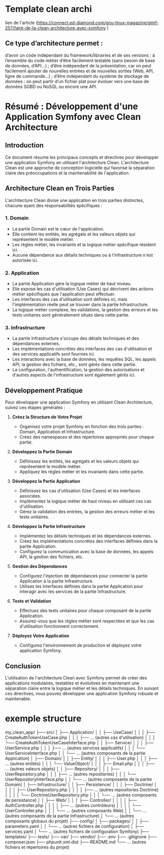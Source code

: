 # Template clean archi 
lien de l'article (https://connect.ed-diamond.com/gnu-linux-magazine/glmf-257/faire-de-la-clean-architecture-avec-symfony
)

## Ce type d’architecture permet :

d’avoir un code indépendant du framework/librairies et de ses versions ;
à l’ensemble du code métier d’être facilement testable (sans besoin de base de données, d’API...) ;
d’être indépendant de la présentation, car on peut facilement ajouter de nouvelles entrées et de nouvelles sorties (Web, API, ligne de commande...) ;
d’être indépendant du système de stockage de données : on peut partir d’un fichier plat pour évoluer vers une base de données SGBD ou NoSQL ou encore une API.


# Résumé : Développement d'une Application Symfony avec Clean Architecture

## Introduction
Ce document résume les principaux concepts et directives pour développer une application Symfony en utilisant l'architecture Clean. L'architecture Clean est une approche de conception logicielle qui favorise la séparation claire des préoccupations et la maintenabilité de l'application.

## Architecture Clean en Trois Parties
L'architecture Clean divise une application en trois parties distinctes, chacune ayant des responsabilités spécifiques :

### 1. Domain
- La partie Domain est le cœur de l'application.
- Elle contient les entités, les agrégats et les valeurs objets qui représentent le modèle métier.
- Les règles métier, les invariants et la logique métier spécifique résident ici.
- Aucune dépendance aux détails techniques ou à l'infrastructure n'est autorisée ici.

### 2. Application
- La partie Application gère la logique métier de haut niveau.
- Elle expose les cas d'utilisation (Use Cases) qui décrivent des actions métier spécifiques que l'application peut effectuer.
- Les interfaces des cas d'utilisation sont définies ici, mais l'implémentation réelle peut se trouver dans la partie Infrastructure.
- La logique métier complexe, les validations, la gestion des erreurs et les tests unitaires sont généralement situés dans cette partie.

### 3. Infrastructure
- La partie Infrastructure s'occupe des détails techniques et des dépendances externes.
- Les implémentations concrètes des interfaces des cas d'utilisation et des services applicatifs sont fournies ici.
- Les interactions avec la base de données, les requêtes SQL, les appels API, la gestion des fichiers, etc., sont gérés dans cette partie.
- La configuration, l'authentification, la gestion des autorisations et d'autres aspects de l'infrastructure sont également gérés ici.

## Développement Pratique
Pour développer une application Symfony en utilisant Clean Architecture, suivez ces étapes générales :

1. **Créez la Structure de Votre Projet**
   - Organisez votre projet Symfony en fonction des trois parties : Domain, Application et Infrastructure.
   - Créez des namespaces et des répertoires appropriés pour chaque partie.

2. **Développez la Partie Domain**
   - Définissez les entités, les agrégats et les valeurs objets qui représentent le modèle métier.
   - Appliquez les règles métier et les invariants dans cette partie.

3. **Développez la Partie Application**
   - Définissez les cas d'utilisation (Use Cases) et les interfaces associées.
   - Implémentez la logique métier de haut niveau en utilisant ces cas d'utilisation.
   - Gérez la validation des entrées, la gestion des erreurs métier et les tests unitaires.

4. **Développez la Partie Infrastructure**
   - Implémentez les détails techniques et les dépendances externes.
   - Créez les implémentations concrètes des interfaces définies dans la partie Application.
   - Configurez la communication avec la base de données, les appels API, la gestion des fichiers, etc.

5. **Gestion des Dépendances**
   - Configurez l'injection de dépendances pour connecter la partie Application à la partie Infrastructure.
   - Utilisez les interfaces définies dans la partie Application pour interagir avec les services de la partie Infrastructure.

6. **Tests et Validation**
   - Effectuez des tests unitaires pour chaque composant de la partie Application.
   - Assurez-vous que les règles métier sont respectées et que les cas d'utilisation fonctionnent correctement.

7. **Déployez Votre Application**
   - Configurez l'environnement de production et déployez votre application Symfony.

## Conclusion
L'utilisation de l'architecture Clean avec Symfony permet de créer des applications modulaires, testables et évolutives en maintenant une séparation claire entre la logique métier et les détails techniques. En suivant ces directives, vous pouvez développer une application Symfony robuste et maintenable.


# exemple structure 

my_clean_app/
├── src/
│   ├── Application/
│   │   ├── UseCase/
│   │   │   ├── CreateAuthTokenUseCase.php
│   │   │   ├── ... (autres cas d'utilisation)
│   │   │   └── CreateAuthTokenUseCaseInterface.php
│   │   ├── Service/
│   │   │   ├── UserService.php
│   │   │   ├── ... (autres services applicatifs)
│   │   │   └── UserServiceInterface.php
│   │   └── ... (autres composants de la partie Application)
│   ├── Domain/
│   │   ├── Entity/
│   │   │   ├── User.php
│   │   │   ├── ... (autres entités)
│   │   │   └── ValueObject/
│   │   │       ├── Email.php
│   │   │       ├── ... (autres valeurs objets)
│   │   ├── Repository/
│   │   │   ├── UserRepository.php
│   │   │   ├── ... (autres repositories)
│   │   │   └── UserRepositoryInterface.php
│   │   └── ... (autres composants de la partie Domain)
│   ├── Infrastructure/
│   │   ├── Persistence/
│   │   │   ├── Doctrine/
│   │   │   │   ├── UserRepository.php
│   │   │   │   ├── ... (autres repositories Doctrine)
│   │   │   │   └── DoctrineUserRepository.php
│   │   │   └── ... (autres composants de persistance)
│   │   ├── Web/
│   │   │   ├── Controller/
│   │   │   │   ├── AuthController.php
│   │   │   │   ├── ... (autres contrôleurs)
│   │   │   │   └── UserController.php
│   │   │   └── ... (autres composants Web)
│   │   └── ... (autres composants de la partie Infrastructure)
│   └── ... (autres composants globaux du projet)
├── config/
│   ├── packages/
│   │   ├── parameters.yaml
│   │   └── ... (autres fichiers de configuration)
│   ├── services.yaml
│   └── ... (autres fichiers de configuration Symfony)
├── templates/
├── tests/
├── var/
├── vendor/
├── .env
├── .gitignore
├── composer.json
├── phpunit.xml.dist
├── README.md
└── ... (autres fichiers et répertoires du projet)

